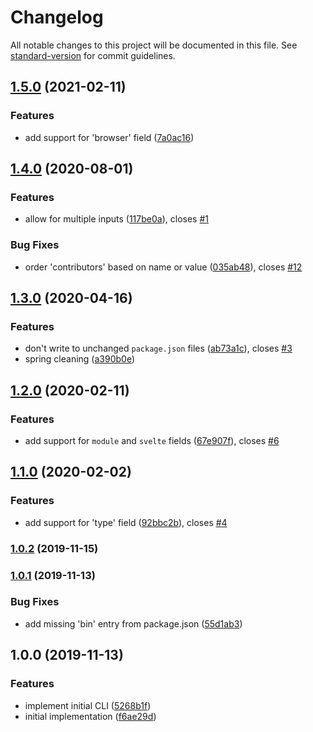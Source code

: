 # Changelog

All notable changes to this project will be documented in this file. See [standard-version](https://github.com/conventional-changelog/standard-version) for commit guidelines.

## [1.5.0](https://github.com/bentruyman/nice-package-json/compare/v1.4.0...v1.5.0) (2021-02-11)


### Features

* add support for 'browser' field ([7a0ac16](https://github.com/bentruyman/nice-package-json/commit/7a0ac164a643718d9d64f4988f0cb84fa282fe2c))

## [1.4.0](https://github.com/bentruyman/nice-package-json/compare/v1.3.0...v1.4.0) (2020-08-01)


### Features

* allow for multiple inputs ([117be0a](https://github.com/bentruyman/nice-package-json/commit/117be0a88538e29145fe2d04152e3eb21927701a)), closes [#1](https://github.com/bentruyman/nice-package-json/issues/1)


### Bug Fixes

* order 'contributors' based on name or value ([035ab48](https://github.com/bentruyman/nice-package-json/commit/035ab486e992fd181c39cf5f3d68d9f9e6a72ff1)), closes [#12](https://github.com/bentruyman/nice-package-json/issues/12)

## [1.3.0](https://github.com/bentruyman/nice-package-json/compare/v1.2.0...v1.3.0) (2020-04-16)


### Features

* don't write to unchanged `package.json` files ([ab73a1c](https://github.com/bentruyman/nice-package-json/commit/ab73a1ca0a68556a126f74b586ba7d81a4cb695f)), closes [#3](https://github.com/bentruyman/nice-package-json/issues/3)
* spring cleaning ([a390b0e](https://github.com/bentruyman/nice-package-json/commit/a390b0e0bf4e2e90fe8c6e6499e2b1a19ad46d96))

## [1.2.0](https://github.com/bentruyman/nice-package-json/compare/v1.1.0...v1.2.0) (2020-02-11)


### Features

* add support for `module` and `svelte` fields ([67e907f](https://github.com/bentruyman/nice-package-json/commit/67e907fa1a787aecd8c603fb9d63ff7ddbf543f9)), closes [#6](https://github.com/bentruyman/nice-package-json/issues/6)

## [1.1.0](https://github.com/bentruyman/nice-package-json/compare/v1.0.2...v1.1.0) (2020-02-02)


### Features

* add support for 'type' field ([92bbc2b](https://github.com/bentruyman/nice-package-json/commit/92bbc2ba65e618812f330b2020a4127d7fb89715)), closes [#4](https://github.com/bentruyman/nice-package-json/issues/4)

### [1.0.2](https://github.com/bentruyman/nice-package-json/compare/v1.0.1...v1.0.2) (2019-11-15)

### [1.0.1](https://github.com/bentruyman/nice-package-json/compare/v1.0.0...v1.0.1) (2019-11-13)


### Bug Fixes

* add missing 'bin' entry from package.json ([55d1ab3](https://github.com/bentruyman/nice-package-json/commit/55d1ab31c37b9aeb52c0a427861cf3bf4cfe08b9))

## 1.0.0 (2019-11-13)


### Features

* implement initial CLI ([5268b1f](https://github.com/bentruyman/nice-package-json/commit/5268b1f4cefe130e569c9629043742e804c00d4d))
* initial implementation ([f6ae29d](https://github.com/bentruyman/nice-package-json/commit/f6ae29d8dd220e971006469e6bd5423c8426d11d))
